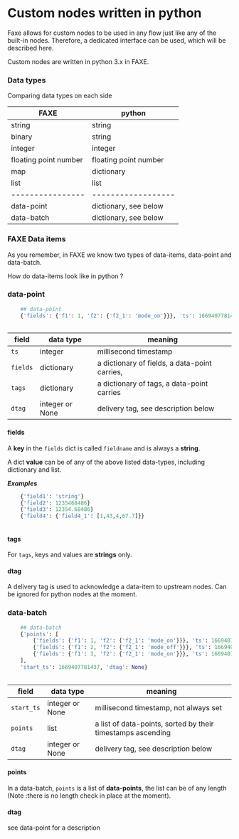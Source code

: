 # Custom nodes written in python

Faxe allows for custom nodes to be used in any flow just like any of the built-in nodes.
Therefore, a dedicated interface can be used, which will be described here.

Custom nodes are written in python 3.x in FAXE.

### Data types
Comparing data types on each side


| FAXE                  | python                |
|-----------------------|-----------------------|
| string                | string                |
| binary                | string                |
| integer               | integer               |
| floating point number | floating point number |
| map                   | dictionary            |
| list                  | list                  |
| ----------------      | ------------------    |
| data-point            | dictionary, see below |
| data-batch            | dictionary, see below |


### FAXE Data items 

As you remember, in FAXE we know two types of data-items, data-point and data-batch.

How do data-items look like in python ?

### data-point

```python
    ## data-point
    {'fields': {'f1': 1, 'f2': {'f2_1': 'mode_on'}}}, 'ts': 1669407781437, 'dtag': None, 'tags': {}}
    
```

| field    | data type       | meaning                                       |
|----------|-----------------|-----------------------------------------------|
| `ts`     | integer         | millisecond timestamp                         |
| `fields` | dictionary      | a dictionary of fields, a data-point carries, |                                                                                              
| `tags`   | dictionary      | a dictionary of tags, a data-point carries    | 
| `dtag`   | integer or None | delivery tag, see description below           | 


#### fields
A **key** in the `fields` dict is called `fieldname` and is always a **string**.


A dict **value** can be of any of the above listed data-types, including dictionary and list. 

_**Examples**_

```python
    {'field1': 'string'}
    {'field2': 1235468486}
    {'field3': 12354.68486}
    {'field4': {'field4_1': [1,43,4,67.7]}}
    
```


#### tags

For `tags`, keys and values are **strings** only.


#### dtag
A delivery tag is used to acknowledge a data-item to upstream nodes. Can be ignored for python nodes at the moment.



### data-batch

```python
    ## data-batch
    {'points': [
        {'fields': {'f1': 1, 'f2': {'f2_1': 'mode_on'}}}, 'ts': 1669407781437, 'dtag': None, 'tags': {}},
        {'fields': {'f1': 2, 'f2': {'f2_1': 'mode_off'}}}, 'ts': 1669407781438, 'dtag': None, 'tags': {}},
        {'fields': {'f1': 3, 'f2': {'f2_1': 'mode_on'}}}, 'ts': 1669407781439, 'dtag': None, 'tags': {}},
    ], 
    'start_ts': 1669407781437, 'dtag': None}
    
```

| field      | data type       | meaning                                                     |
|------------|-----------------|-------------------------------------------------------------|
| `start_ts` | integer or None | millisecond timestamp, not always set                       |
| `points`   | list            | a list of data-points, sorted by their timestamps ascending |                                                                                              
| `dtag`     | integer or None | delivery tag, see description below                         | 


#### points
In a data-batch, `points` is a list of **data-points**, the list can be of any length (Note :there is no length check in place at the moment).



#### dtag
see data-point for a description
 